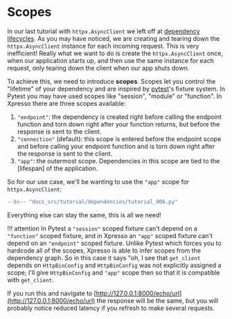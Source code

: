 
# Scopes

In our last tutorial with `httpx.AsyncClient` we left off at [dependency lifecycles].
As you may have noticed, we are creating and tearing down the `httpx.AsyncClient` instance for each incoming request.
This is very inefficient!
Really what we want to do is create the `httpx.AsyncClient` once, when our application starts up, and then use the same instance for each request, only tearing down the client when our app shuts down.

To achieve this, we need to introduce **scopes**.
Scopes let you control the "lifetime" of your dependency and are inspired by [pytest]'s fixture system.
In Pytest you may have used scopes like "session", "module" or "function".
In Xpresso there are three scopes available:

1. `"endpoint"`: the dependency is created right before calling the endpoint function and torn down right after your function returns, but before the response is sent to the client.
1. `"connection"` (default): this scope is entered before the endpoint scope and before calling your endpoint function and is torn down right after the response is sent to the client.
1. `"app"`: the outermost scope. Dependencies in this scope are tied to the [lifespan] of the application.

So for our use case, we'll be wanting to use the `"app"` scope for `httpx.AsyncClient`:

```python hl_lines="19 31"
--8<-- "docs_src/tutorial/dependencies/tutorial_006.py"
```

Everything else can stay the same, this is all we need!

!!! attention
    In Pytest a `"session"` scoped fixture can't depend on a `"function"` scoped fixture, and in Xpresso an `"app"` scoped fixture can't depend on an `"endpoint"` scoped fixture.
    Unlike Pytest which forces you to hardcode all of the scopes, Xpresso is able to infer scopes from the dependency graph.
    So in this case it says "oh, I see that `get_client` depends on `HttpBinConfig` and `HttpBinConfig` was not explicitly assigned a scope; I'll give `HttpBinConfig` and `"app"` scope then so that it is compatible with `get_client`.

If you run this and navigate to [http://127.0.0.1:8000/echo/url](http://127.0.0.1:8000/echo/url) the response will be the same, but you will probably notice reduced latency if you refresh to make several requests.

[pytest]: https://docs.pytest.org/en/6.2.x/fixture.html
[dependency lifecycles]: lifecycle.md

